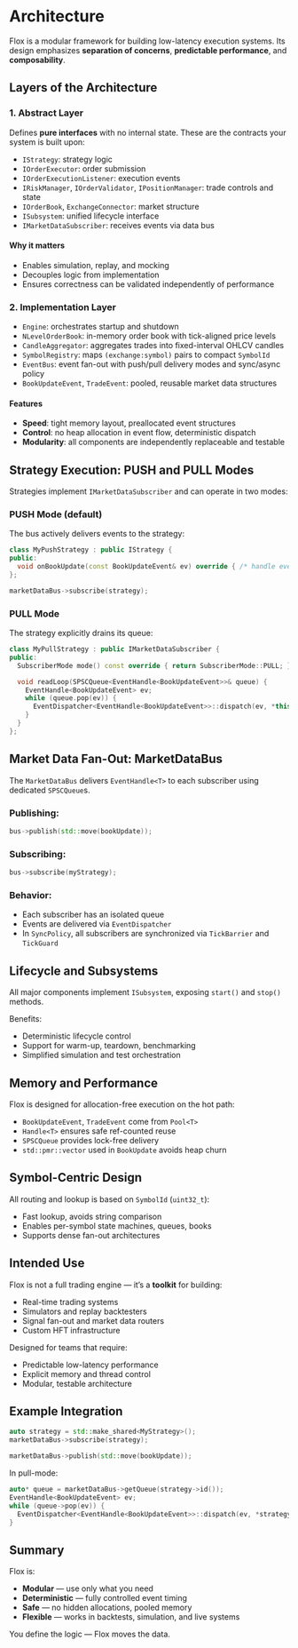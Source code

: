 # Architecture

Flox is a modular framework for building low-latency execution systems. Its design emphasizes **separation of concerns**, **predictable performance**, and **composability**.

## Layers of the Architecture

### 1. Abstract Layer

Defines **pure interfaces** with no internal state. These are the contracts your system is built upon:

* `IStrategy`: strategy logic
* `IOrderExecutor`: order submission
* `IOrderExecutionListener`: execution events
* `IRiskManager`, `IOrderValidator`, `IPositionManager`: trade controls and state
* `IOrderBook`, `ExchangeConnector`: market structure
* `ISubsystem`: unified lifecycle interface
* `IMarketDataSubscriber`: receives events via data bus

#### Why it matters

* Enables simulation, replay, and mocking
* Decouples logic from implementation
* Ensures correctness can be validated independently of performance

### 2. Implementation Layer

* `Engine`: orchestrates startup and shutdown
* `NLevelOrderBook`: in-memory order book with tick-aligned price levels
* `CandleAggregator`: aggregates trades into fixed-interval OHLCV candles
* `SymbolRegistry`: maps `(exchange:symbol)` pairs to compact `SymbolId`
* `EventBus`: event fan-out with push/pull delivery modes and sync/async policy
* `BookUpdateEvent`, `TradeEvent`: pooled, reusable market data structures

#### Features

* **Speed**: tight memory layout, preallocated event structures
* **Control**: no heap allocation in event flow, deterministic dispatch
* **Modularity**: all components are independently replaceable and testable

## Strategy Execution: PUSH and PULL Modes

Strategies implement `IMarketDataSubscriber` and can operate in two modes:

### PUSH Mode (default)

The bus actively delivers events to the strategy:

```cpp
class MyPushStrategy : public IStrategy {
public:
  void onBookUpdate(const BookUpdateEvent& ev) override { /* handle event */ }
};
```

```cpp
marketDataBus->subscribe(strategy);
```

### PULL Mode

The strategy explicitly drains its queue:

```cpp
class MyPullStrategy : public IMarketDataSubscriber {
public:
  SubscriberMode mode() const override { return SubscriberMode::PULL; }

  void readLoop(SPSCQueue<EventHandle<BookUpdateEvent>>& queue) {
    EventHandle<BookUpdateEvent> ev;
    while (queue.pop(ev)) {
      EventDispatcher<EventHandle<BookUpdateEvent>>::dispatch(ev, *this);
    }
  }
};
```

## Market Data Fan-Out: MarketDataBus

The `MarketDataBus` delivers `EventHandle<T>` to each subscriber using dedicated `SPSCQueue`s.

### Publishing:

```cpp
bus->publish(std::move(bookUpdate));
```

### Subscribing:

```cpp
bus->subscribe(myStrategy);
```

### Behavior:

* Each subscriber has an isolated queue
* Events are delivered via `EventDispatcher`
* In `SyncPolicy`, all subscribers are synchronized via `TickBarrier` and `TickGuard`

## Lifecycle and Subsystems

All major components implement `ISubsystem`, exposing `start()` and `stop()` methods.

Benefits:

* Deterministic lifecycle control
* Support for warm-up, teardown, benchmarking
* Simplified simulation and test orchestration

## Memory and Performance

Flox is designed for allocation-free execution on the hot path:

* `BookUpdateEvent`, `TradeEvent` come from `Pool<T>`
* `Handle<T>` ensures safe ref-counted reuse
* `SPSCQueue` provides lock-free delivery
* `std::pmr::vector` used in `BookUpdate` avoids heap churn

## Symbol-Centric Design

All routing and lookup is based on `SymbolId` (`uint32_t`):

* Fast lookup, avoids string comparison
* Enables per-symbol state machines, queues, books
* Supports dense fan-out architectures

## Intended Use

Flox is not a full trading engine — it’s a **toolkit** for building:

* Real-time trading systems
* Simulators and replay backtesters
* Signal fan-out and market data routers
* Custom HFT infrastructure

Designed for teams that require:

* Predictable low-latency performance
* Explicit memory and thread control
* Modular, testable architecture

## Example Integration

```cpp
auto strategy = std::make_shared<MyStrategy>();
marketDataBus->subscribe(strategy);

marketDataBus->publish(std::move(bookUpdate));
```

In pull-mode:

```cpp
auto* queue = marketDataBus->getQueue(strategy->id());
EventHandle<BookUpdateEvent> ev;
while (queue->pop(ev)) {
  EventDispatcher<EventHandle<BookUpdateEvent>>::dispatch(ev, *strategy);
}
```

## Summary

Flox is:

* **Modular** — use only what you need
* **Deterministic** — fully controlled event timing
* **Safe** — no hidden allocations, pooled memory
* **Flexible** — works in backtests, simulation, and live systems

You define the logic — Flox moves the data.
